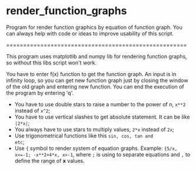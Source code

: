 # render_function_graphs
Program for render function graphics by equation of function graph. You can always help with code or ideas to improve usability of this script.

=====================================================

This program uses matplotlib and numpy lib for rendering function graphs, so without this libs script won't work.

You have to enter f(x) function to get the function graph. An input is in infinity loop, so you can get new function graph just by closing the window of the old graph and entering new function. You can end the execution of the program by entering 'q'.

- You have to use double stars to raise a number to the power of n, <code>x**2</code> instead of <code>x^2</code>;
- You have to use vertical slashes to get absolute statement. It can be like <code>|2*x|</code>;
- You always have to use stars to multiply values, <code>2*x</code> instead of <code>2x</code>;
- Use trigonometrical functions like this <code>sin, cos, tan and etc</code>;
- Use <code>{</code> symbol to render system of equation graphs. Example: <code>{5/x, x<=-1; -x**2+4*x, x>-1</code>, where <code>;</code> is using to separate equations and <code>,</code> to define the range of **x** values.
